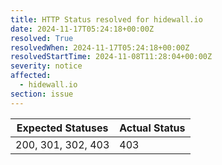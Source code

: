 ```yaml
---
title: HTTP Status resolved for hidewall.io
date: 2024-11-17T05:24:18+00:00Z
resolved: True
resolvedWhen: 2024-11-17T05:24:18+00:00Z
resolvedStartTime: 2024-11-08T11:28:04+00:00Z
severity: notice
affected:
  - hidewall.io
section: issue
---
```


| Expected Statuses | Actual Status  |
|-------------------|----------------|
| 200, 301, 302, 403 | 403 |
